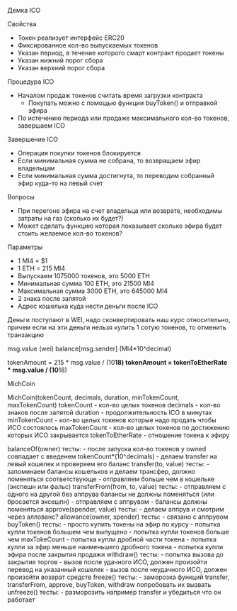 Демка ICO

Свойства
- Токен реализует интерфейс ERC20
- Фиксированное кол-во выпускаемых токенов
- Указан период, в течение которого смарт контракт продает токены
- Указан нижний порог сбора
- Указан верхний порог сбора

Процедура ICO
- Началом продаж токенов считать время загрузки контракта
    - Покупать можно с помощью функции buyToken() и отправкой эфира
- По истечению периода или продаже максимального кол-во токенов, завершаем ICO

Завершение ICO
- Операция покупки токенов блокируется
- Если минимальная сумма не собрана, то возвращаем эфир владельцам
- Если минимальная сумма достигнута, то переводим собранный эфир куда-то на левый счет

Вопросы
- При перегоне эфира на счет владельца или возврате, необходимы затраты на газ (сколько их будет?)
- Может сделать функцию которая показывает сколько эфира будет стоить желаемое кол-во токенов?

Параметры
- 1 MI4 = $1
- 1 ETH = 215 MI4
- Выпускаем 1075000 токенов, это 5000 ETH
- Минимальная сумма 100 ETH, это 21500 MI4
- Максимальная сумма 3000 ETH, это 645000 MI4
- 2 знака после запятой
- Адрес кошелька куда нести деньги после ICO

Деньги поступают в WEI, надо сконвертировать наш курс относительно, 
причем если на эти деньги нельзя купить 1 сотую токенов, то отменить транзакцию

msg.value (wei)
balance[msg.sender] (MI4*10^decimal)

tokenAmount = 215 * msg.value / (10**18)
tokenAmount = tokenToEtherRate * msg.value / (10**18)


MichCoin

MichCoin(tokenCount, decimals, duration, minTokenCount, maxTokenCount)
    tokenCount - кол-во целых токенов
    decimals - кол-во знаков после запятой
    duration - продолжительность ICO в минутах
    minTokenCount - кол-во целых токенов которые надо продать чтобы ИСО состоялось
    maxTokenCount - кол-во целых токенов по достижению которых ИСО закрывается
    tokenToEtherRate - отношение токена к эфиру

balanceOf(owner)
    тесты:
        - после запуска кол-во токенов у owned совпадает с введенем tokenCount*(10^decimals)
        - делаем transfer на левый кошелек и проверяем его баланс
transfer(to, value)
    тесты:
        - запоминаем балансы кошельков и делаем трансфер, должно поменяться соответствующе
        - отправляем больше чем в кошельке (экспешн или фальс)
transferFrom(from, to, value)
    тесты:
        - отправляем с одного на другой без аппрува балансы не должны поменяться (или бросается эксешпн)
        - отправляем с аппрувом - балансы должны поменяться
approve(spender, value)
    тесты:
        - делаем аппрув и смотрим через аллованс?
allowance(owner, spender)
    тесты:
        - связано с аппрувом
buyToken()
    тесты:
        - просто купить токены на эфир по курсу
        - попытка купли токенов большем чем выпущено
        - попытка купли токенов больше чем maxTokeCount
        - попытка купли дробной части токена
        - попытка купли за эфир меньше наименьшего дробного токена
        - попытка купли эфира после закрытия продажи
withdraw()
    тесты:
        - попытка вызова до закрытия торгов
        - вызов после удачного ИСО, должен произойти перевод на указанный кошелек
        - вызов после неудачного ИСО, должен произойти возврат средств
freeze()
    тесты:
        - заморозка функций transfer, transferFrom, approve, buyToken, withdraw попробовать их вызвать
unfreeze()
    тесты:
        - разморозить например transfer и убедиться что он работает

